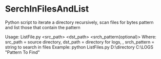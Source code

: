 # SerchInFilesAndList
Python script to iterate a directory recursively, scan files for bytes pattern and list those that contain the pattern

Usage: ListFile.py <src_path> <dst_path> <srch_pattern(optional)>
Where: src_path = source directory, dst_path = directory for logs, , srch_pattern = string to search in files
Example: python ListFiles.py D:\directory C:\LOGS "Pattern To Find"
